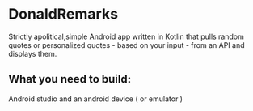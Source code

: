 # DonaldRemarks
Strictly apolitical,simple Android app written in Kotlin that pulls random quotes or personalized quotes - based on your input - from an API and displays them.
<h2>What you need to build:</h2>

Android studio and an android device ( or emulator )
